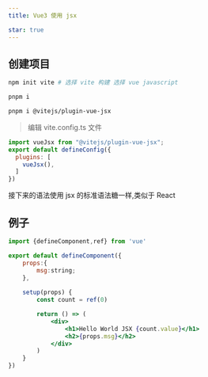 ```yaml
---
title: Vue3 使用 jsx

star: true
---
```


## 创建项目
```bash
npm init vite # 选择 vite 构建 选择 vue javascript

pnpm i

pnpm i @vitejs/plugin-vue-jsx

```
> 编辑 vite.config.ts 文件

```js
import vueJsx from "@vitejs/plugin-vue-jsx";
export default defineConfig({
  plugins: [
    vueJsx(),
  ]
})
```

接下来的语法使用 jsx 的标准语法糖一样,类似于 React

## 例子

```jsx
import {defineComponent,ref} from 'vue'

export default defineComponent({
    props:{
        msg:string;
    },
    
    setup(props) {
        const count = ref(0)

        return () => (
            <div>
                <h1>Hello World JSX {count.value}</h1>
                <h2>{props.msg}</h2>
            </div>
        )
    }
})
```